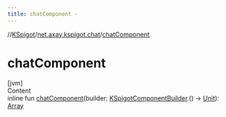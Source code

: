 ```yaml
---
title: chatComponent -
---
```

//[KSpigot](../index.md)/[net.axay.kspigot.chat](index.md)/[chatComponent](chat-component.md)



# chatComponent  
[jvm]  
Content  
inline fun [chatComponent](chat-component.md)(builder: [KSpigotComponentBuilder](-k-spigot-component-builder/index.md).() -> [Unit](https://kotlinlang.org/api/latest/jvm/stdlib/kotlin/-unit/index.html)): [Array](https://kotlinlang.org/api/latest/jvm/stdlib/kotlin/-array/index.html)<out BaseComponent>  



